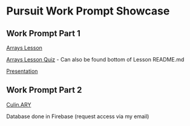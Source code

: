 # Pursuit Work Prompt Showcase
## Work Prompt Part 1
[Arrays Lesson](./other/pursuit-array-lesson/README.md)

[Arrays Lesson Quiz](https://forms.gle/uJL8Z6GwYdSWhMhcA) - Can also be found bottom of Lesson README.md

[Presentation](https://docs.google.com/presentation/d/1WNuGXOhHfOy0ZSBfvhBks-pshOFRgRUjjuwmAfmcu5Q/edit?usp=sharing)

## Work Prompt Part 2
[Culin.ARY](https://pcioffi.github.io/culinary-showcase/)

Database done in Firebase (request access via my email)
